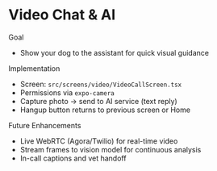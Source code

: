 # Video Chat & AI

Goal
- Show your dog to the assistant for quick visual guidance

Implementation
- Screen: `src/screens/video/VideoCallScreen.tsx`
- Permissions via `expo-camera`
- Capture photo → send to AI service (text reply)
- Hangup button returns to previous screen or Home

Future Enhancements
- Live WebRTC (Agora/Twilio) for real-time video
- Stream frames to vision model for continuous analysis
- In-call captions and vet handoff
